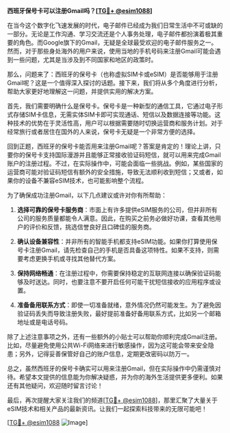 **西班牙保号卡可以注册Gmail吗？[[TG💪+ @esim1088](https://t.me/s/esim1088)]**

在当今这个数字化飞速发展的时代，电子邮件已经成为我们日常生活中不可或缺的一部分。无论是工作沟通、学习交流还是个人事务处理，电子邮件都扮演着极其重要的角色。而Google旗下的Gmail，无疑是全球最受欢迎的电子邮件服务之一。然而，对于那些身处海外的用户来说，使用当地的手机号码来注册Gmail可能会遇到一些问题，尤其是当涉及到不同国家和地区的政策时。

那么，问题来了：西班牙的保号卡（也称虚拟SIM卡或eSIM）是否能够用于注册Gmail呢？这是一个值得深入探讨的话题。接下来，我们将从多个角度进行分析，帮助大家更好地理解这一问题，并提供实用的解决方案。

首先，我们需要明确什么是保号卡。保号卡是一种新型的通信工具，它通过电子形式存储SIM卡信息，无需实体SIM卡即可实现通话、短信以及数据连接等功能。这种技术的优势在于灵活性高，用户可以根据需要随时切换运营商和服务计划。对于经常旅行或者居住在国外的人来说，保号卡无疑是一个非常方便的选择。

回到正题，西班牙的保号卡能否用来注册Gmail呢？答案是肯定的！理论上讲，只要你的保号卡支持国际漫游并且能够正常接收验证码短信，就可以用来完成Gmail账户的注册过程。不过，在实际操作中，可能会面临一些挑战。例如，某些国家的运营商可能对验证码短信有额外的安全措施，导致无法顺利收到短信；又或者，如果你的设备不兼容eSIM技术，也可能影响整个流程。

为了确保成功注册Gmail，以下几点建议或许对你有所帮助：

1. **选择可靠的保号卡服务商**：市面上有许多提供eSIM服务的公司，但并非所有公司的服务质量都能令人满意。因此，在购买之前务必做好功课，查看其他用户的评价和反馈，挑选信誉良好且口碑佳的服务商。

2. **确认设备兼容性**：并非所有的智能手机都支持eSIM功能。如果你打算使用保号卡注册Gmail，请先检查自己的手机是否具备这项特性。如果不支持，则需要考虑更换手机或寻找其他替代方案。

3. **保持网络畅通**：在注册过程中，你需要保持稳定的互联网连接以确保验证码能够及时送达。同时，也要注意不要开启任何可能干扰短信接收的应用程序或设置。

4. **准备备用联系方式**：即使一切准备就绪，意外情况仍然可能发生。为了避免因验证码丢失而导致注册失败，最好提前准备好备用联系方式，比如另一个邮箱地址或是电话号码。

除了上述注意事项之外，还有一些额外的小贴士可以帮助你顺利完成Gmail注册。比如，尽量避免使用公共Wi-Fi网络来进行敏感操作，因为这可能会带来安全隐患；另外，记得妥善保管好自己的账户信息，定期更改密码以防万一。

总之，虽然西班牙的保号卡确实可以用来注册Gmail，但在实际操作中仍需谨慎对待。希望本文提供的信息能为你解决疑惑，并为你的海外生活提供更多便利。如果还有其他疑问，欢迎随时留言讨论！

最后，再次提醒大家关注我们的频道[[TG💪+ @esim1088](https://t.me/s/esim1088)]，那里汇聚了大量关于eSIM技术和相关产品的最新资讯。让我们一起探索科技带来的无限可能吧！

[[TG💪+ @esim1088](https://t.me/s/esim1088) ![Image](https://i.postimg.cc/4NQfJmqS/Snipaste-2025-05-13-00-14-12.png)]